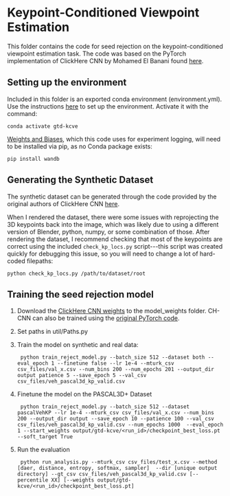 # Keypoint-Conditioned Viewpoint Estimation
This folder contains the code for seed rejection on the keypoint-conditioned viewpoint estimation task. The code was based on the PyTorch implementation of ClickHere CNN by Mohamed El Banani found [here](https://github.com/mbanani/pytorch-clickhere-cnn).

## Setting up the environment
Included in this folder is an exported conda environment (environment.yml). Use the instructions [here](https://docs.conda.io/projects/conda/en/latest/user-guide/tasks/manage-environments.html#creating-an-environment-from-an-environment-yml-file) to set up the environment. Activate it with the command:

    conda activate gtd-kcve

[Weights and Biases](https://www.wandb.com), which this code uses for experiment logging, will need to be installed via pip, as no Conda package exists:

    pip install wandb

## Generating the Synthetic Dataset
The synthetic dataset can be generated through the code provided by the original authors of ClickHere CNN [here](https://github.com/rszeto/click-here-cnn). 

When I rendered the dataset, there were some issues with reprojecting the 3D keypoints back into the image, which was likely due to using a different version of Blender, python, numpy, or some combination of those. After rendering the dataset, I recommend checking that most of the keypoints are correct using the included `check_kp_locs.py` script---this script was created quickly for debugging this issue, so you will need to change a lot of hard-coded filepaths:

    python check_kp_locs.py /path/to/dataset/root

## Training the seed rejection model
1. Download the [ClickHere CNN weights](https://drive.google.com/drive/folders/1IwUOCCwhfAG0mGOysIAL0RCvN8rsJ-Z0?usp=sharing) to the model_weights folder. CH-CNN can also be trained using the [original PyTorch code](https://github.com/mbanani/pytorch-clickhere-cnn).
2. Set paths in util/Paths.py
3. Train the model on synthetic and real data:

	    python train_reject_model.py --batch_size 512 --dataset both --eval_epoch 1 --finetune false --lr 1e-4 --mturk_csv csv_files/val_x.csv --num_bins 200 --num_epochs 201 --output_dir output patience 5 --save_epoch 5 --val_csv csv_files/veh_pascal3d_kp_valid.csv
    
4. Finetune the model on the PASCAL3D+ Dataset

	    python train_reject_model.py --batch_size 512 --dataset pascalVehKP --lr 1e-4 --mturk_csv csv_files/val_x.csv --num_bins 200 --output_dir output --save_epoch 10 --patience 100 --val_csv csv_files/veh_pascal3d_kp_valid.csv --num_epochs 1000  --eval_epoch 1 --start_weights output/gtd-kcve/<run_id>/checkpoint_best_loss.pt --soft_target True

5. Run the evaluation

	    python run_analysis.py --mturk_csv csv_files/test_x.csv --method [daer, distance, entropy, softmax, sampler]  --dir [unique output directory] --gt_csv csv_files/veh_pascal3d_kp_valid.csv [--percentile XX] [--weights output/gtd-kcve/<run_id>/checkpoint_best_loss.pt]




